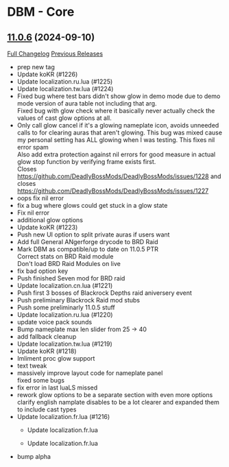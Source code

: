 # DBM - Core

## [11.0.6](https://github.com/DeadlyBossMods/DeadlyBossMods/tree/11.0.6) (2024-09-10)
[Full Changelog](https://github.com/DeadlyBossMods/DeadlyBossMods/compare/11.0.5...11.0.6) [Previous Releases](https://github.com/DeadlyBossMods/DeadlyBossMods/releases)

- prep new tag  
- Update koKR (#1226)  
- Update localization.ru.lua (#1225)  
- Update localization.tw.lua (#1224)  
- Fixed bug where test bars didn't show glow in demo mode due to demo mode version of aura table not including that arg.  
    Fixed bug with glow check where it basically never actually check the values of cast glow options at all.  
- Only call glow cancel if it's a glowing nameplate icon, avoids unneeded calls to for clearing auras that aren't glowing. This bug was mixed cause my personal setting has ALL glowing when I was testing. This fixes nil error spam  
    Also add extra protection against nil errors for good measure in actual glow stop function by verifying frame exists first.  
    Closes https://github.com/DeadlyBossMods/DeadlyBossMods/issues/1228 and closes https://github.com/DeadlyBossMods/DeadlyBossMods/issues/1227  
- oops fix nil error  
- fix a bug where glows could get stuck in a glow state  
- Fix nil error  
- additional glow options  
- Update koKR (#1223)  
- Push new UI option to split private auras if users want  
- Add full General ANgerforge drycode to BRD Raid  
- Mark DBM as compatible/up to date on 11.0.5 PTR  
    Correct stats on BRD Raid module  
    Don't load BRD Raid Modules on live  
- fix bad option key  
- Push finished Seven mod for BRD raid  
- Update localization.cn.lua (#1221)  
- Push first 3 bosses of Blackrock Depths raid aniversery event  
- Push preliminary Blackrock Raid mod stubs  
- Push some preliminarly 11.0.5 stuff  
- Update localization.ru.lua (#1220)  
- update voice pack sounds  
- Bump nameplate max len slider from 25 -> 40  
- add fallback cleanup  
- Update localization.tw.lua (#1219)  
- Update koKR (#1218)  
- Imliment proc glow support  
- text tweak  
- massively improve layout code for nameplate panel  
    fixed some bugs  
- fix error in last luaLS missed  
- rework glow options to be a separate section with even more options  
    clarify english namplate disables to be a lot clearer and expanded them to include cast types  
- Update localization.fr.lua (#1216)  
    * Update localization.fr.lua  
    * Update localization.fr.lua  
- bump alpha  
